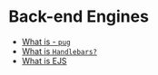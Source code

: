 # Back-end Engines

- [What is - <code>pug</code>](https://github.com/BekCodingAddict/Back-End/blob/master/engines/docs/Pug.md)
- [What is <code>Handlebars?</code>](https://github.com/BekCodingAddict/Back-End/blob/master/engines/docs/Handlebars.md)
- [What is EJS]()
